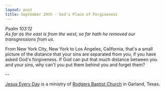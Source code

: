 ```yaml
---
layout: post
title: September 29th - God's Place of Forgiveness
---
```


_Psalm 103:12  
As far as the east is from the west, so far hath he removed our
transgressions from us._

From New York City, New York to Los Angeles, California, that's a
small picture of the distance that your sins are separated from you,
if you have asked God's forgiveness. If God can put that much
distance between you and your sins, why can't you put them behind you
and forget them?

 --

<a href=http://jesuseveryday.net>Jesus Every Day</a> is a ministry of <a href=http://rodgersbaptist.net>Rodgers Baptist Church</a> in Garland, Texas.
